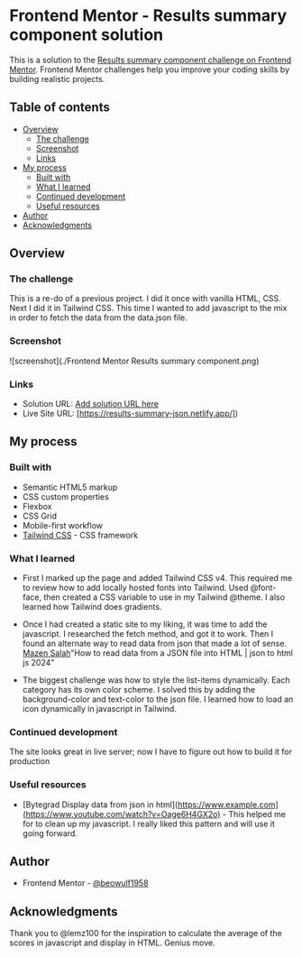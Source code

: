 # Frontend Mentor - Results summary component solution

This is a solution to the [Results summary component challenge on Frontend Mentor](https://www.frontendmentor.io/challenges/results-summary-component-CE_K6s0maV). Frontend Mentor challenges help you improve your coding skills by building realistic projects. 

## Table of contents

- [Overview](#overview)
  - [The challenge](#the-challenge)
  - [Screenshot](#screenshot)
  - [Links](#links)
- [My process](#my-process)
  - [Built with](#built-with)
  - [What I learned](#what-i-learned)
  - [Continued development](#continued-development)
  - [Useful resources](#useful-resources)
- [Author](#author)
- [Acknowledgments](#acknowledgments)



## Overview

### The challenge
This is a re-do of a previous project. I did it once with vanilla HTML, CSS. Next I did it in Tailwind CSS. This time I wanted to add javascript to the mix in order to fetch the data from the data.json file.

### Screenshot

![screenshot](./Frontend Mentor Results summary component.png)

### Links

- Solution URL: [Add solution URL here](https://www.frontendmentor.io/solutions/results-summary-using-tailwind-css-and-javascript-fetch-api-VrMimJoEe7)
- Live Site URL: [https://results-summary-json.netlify.app/])

## My process

### Built with

- Semantic HTML5 markup
- CSS custom properties
- Flexbox
- CSS Grid
- Mobile-first workflow
- [Tailwind CSS](https://tailwindcss.com/docs/installation/tailwind-cli) - CSS framework


### What I learned

- First I marked up the page and added Tailwind CSS v4. This required me to review how to add locally hosted fonts into Tailwind. Used @font-face, then created a CSS variable to use in my Tailwind @theme. I also learned how Tailwind does gradients.

- Once I had created a static site to my liking, it was time to add the javascript. I researched the fetch method, and got it to work. Then I found an alternate way to read data from json that made a lot of sense. [Mazen Salah](https://www.youtube.com/watch?v=w1Oz0Sj1QyQ)"How to read data from a JSON file into HTML | json to html js 2024"

- The biggest challenge was how to style the list-items dynamically. Each category has its own color scheme. I solved this by adding the background-color and text-color to the json file. I learned how to load an icon dynamically in javascript in Tailwind.


### Continued development

The site looks great in live server; now I have to figure out how to build it for production

### Useful resources

- [Bytegrad Display data from json in html](https://www.example.com](https://www.youtube.com/watch?v=Oage6H4GX2o) - This helped me for to clean up my javascript. I really liked this pattern and will use it going forward.



## Author

- Frontend Mentor - [@beowulf1958](https://www.frontendmentor.io/profile/beowulf1958)


## Acknowledgments

Thank you to @lemz100 for the inspiration to calculate the average of the scores in javascript and display in HTML. Genius move.




